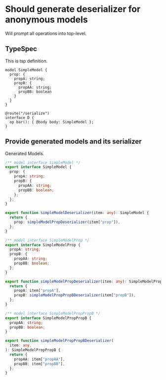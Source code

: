 # Should generate deserializer for anonymous models
Will prompt all operations into top-level.

## TypeSpec

This is tsp definition.

```tsp
model SimpleModel {
  prop: {
    propA: string;
    propB: {
      propAA: string;
      propBB: boolean
    }
  }
}

@route("/serialize")
interface D {
  op bar(): { @body body: SimpleModel };
}
```

## Provide generated models and its serializer

Generated Models.

```ts models
/** model interface SimpleModel */
export interface SimpleModel {
  prop: {
    propA: string;
    propB: {
      propAA: string;
      propBB: boolean;
    };
  };
}

export function simpleModelDeserializer(item: any): SimpleModel {
  return {
    prop: simpleModelPropDeserializer(item["prop"]),
  };
}

/** model interface SimpleModelProp */
export interface SimpleModelProp {
  propA: string;
  propB: {
    propAA: string;
    propBB: boolean;
  };
}

export function simpleModelPropDeserializer(item: any): SimpleModelProp {
  return {
    propA: item["propA"],
    propB: simpleModelPropPropBDeserializer(item["propB"]),
  };
}

/** model interface SimpleModelPropPropB */
export interface SimpleModelPropPropB {
  propAA: string;
  propBB: boolean;
}

export function simpleModelPropPropBDeserializer(
  item: any,
): SimpleModelPropPropB {
  return {
    propAA: item["propAA"],
    propBB: item["propBB"],
  };
}
```